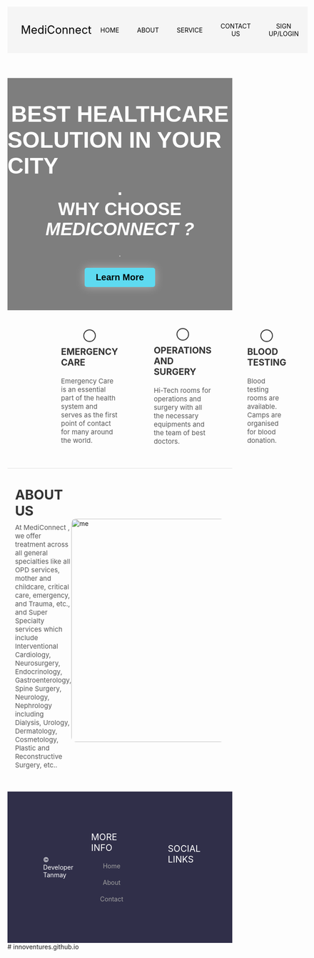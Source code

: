 <!DOCTYPE html>
<html lang="en">

<head>
  <meta charset="UTF-8">
  <meta http-equiv="X-UA-Compatible" content="IE=edge">
  <meta name="viewport" content="width=device-width, initial-scale=1.0">
  <title>Simple HTML HomePage</title>
  <link rel="stylesheet" href="https://cdnjs.cloudflare.com/ajax/libs/font-awesome/5.15.3/css/all.min.css">
  <style>
    @import url('https://fonts.googleapis.com/css2?family=Sriracha&display=swap');

    body {
      margin: 0;
      box-sizing: border-box;
    }

    /* CSS for header */
    .header {
      display: flex;
      justify-content: space-between;
      align-items: center;
      background-color: #f5f5f5;
    }

    .header .logo {
      font-size: 25px;
      font-family: 'Sriracha', cursive;
      color: #000;
      text-decoration: none;
      margin-left: 30px;
    }

    .nav-items {
      display: flex;
      justify-content: space-around;
      align-items: center;
      background-color: #f5f5f5;
      margin-right: 20px;
    }

    .nav-items a {
      text-decoration: none;
      color: #000;
      padding: 35px 20px;
    }

    /* CSS for main element */
    .intro {
      display: flex;
      flex-direction: column;
      justify-content: center;
      align-items: center;
      width: 100%;
      height: 520px;
      background: linear-gradient(to bottom, rgba(0, 0, 0, 0.5) 0%, rgba(0, 0, 0, 0.5) 100%), url("https://images.unsplash.com/photo-1587620962725-abab7fe55159?ixlib=rb-1.2.1&ixid=MnwxMjA3fDB8MHxwaG90by1wYWdlfHx8fGVufDB8fHx8&auto=format&fit=crop&w=1031&q=80");
      background-size: cover;
      background-position: center;
      background-repeat: no-repeat;
    }

    .intro h1 {
      font-family: sans-serif;
      font-size: 50px;
      color: #fff;
      font-weight: bold;
      text-transform: uppercase;
      margin: 0;
    }
	.intro h2 {
      font-family: sans-serif;
      font-size: 50px;
      color: #fff;
      font-weight: bold;
      text-transform: uppercase;
      margin: 0;
    }
	.intro h3 {
      font-family: sans-serif;
      font-size: 40px;
      color: #fff;
      font-weight: bold;
      text-transform: uppercase;
      margin: 0;
    }
	.intro h4 {
      font-family: sans-serif;
      font-size: 40px;
      color: #fff;
      font-weight: bold;
      text-transform: uppercase;
      margin: 0;
    }
	.intro h5 {
      font-family: sans-serif;
      font-size: 40px;
      color: #fff;
      font-weight: bold;
      text-transform: uppercase;
      margin: 0;
    }
	.intro p {
      font-size: 20px;
      color: #d1d1d1;
      text-transform: uppercase;
      margin: 20px 0;
    }

    .intro button {
      background-color: #5edaf0;
      color: #000;
      padding: 10px 25px;
      border: none;
      border-radius: 5px;
      font-size: 20px;
      font-weight: bold;
      cursor: pointer;
      box-shadow: 0px 0px 20px rgba(255, 255, 255, 0.4)
    }

    .achievements {
      display: flex;
      justify-content: space-around;
      align-items: center;
      padding: 40px 80px;
    }

    .achievements .work {
      display: flex;
      flex-direction: column;
      justify-content: center;
      align-items: center;
      padding: 0 40px;
    }

    .achievements .work i {
      width: fit-content;
      font-size: 50px;
      color: #333333;
      border-radius: 50%;
      border: 2px solid #333333;
      padding: 12px;
    }

    .achievements .work .work-heading {
      font-size: 20px;
      color: #333333;
      text-transform: uppercase;
      margin: 10px 0;
	font-weight: bold;
    }

    .achievements .work .work-text {
      font-size: 15px;
      color: #585858;
      margin: 10px 0;
    }

    .about-us {
      display: flex;
      justify-content: center;
      align-items: center;
      padding: 40px 80px;
      border-top: 2px solid #eeeeee;
    }

    .about-us img {
      width: 500px;
      max-width: 100%;
      height: auto;
      border-radius: 10px;
    }

    .about-us-text h2 {
      font-size: 30px;
      color: #333333;
      text-transform: uppercase;
      margin: 0;
    }

    .about-us-text p {
      font-size: 15px;
      color: #585858;
      margin: 10px 0;
    }

    /* CSS for footer */
    .footer {
      display: flex;
      justify-content: space-between;
      align-items: center;
      background-color: #302f49;
      padding: 40px 80px;
    }

    .footer .copy {
      color: #fff;
    }

    .bottom-links {
      display: flex;
      justify-content: space-around;
      align-items: center;
      padding: 40px 0;
    }

    .bottom-links .links {
      display: flex;
      flex-direction: column;
      justify-content: center;
      align-items: center;
      padding: 0 40px;
    }

    .bottom-links .links span {
      font-size: 20px;
      color: #fff;
      text-transform: uppercase;
      margin: 10px 0;
    }

    .bottom-links .links a {
      text-decoration: none;
      color: #a1a1a1;
      padding: 10px 20px;
    }
  </style>
</head>

<body>
  <header class="header">
    <a href="#" class="logo">MediConnect</a>
    <nav class="nav-items">
      <a href="">HOME</a>
      <a href="#">ABOUT</a>
	    <a href="#">SERVICE</a>
      <a href="#">CONTACT US</a>
      <a href="utk.html">SIGN UP/LOGIN</a>
    </nav>
  </header>
  <main>
    <div class="intro">
      <h1>Best Healthcare</h1>
	<h2>Solution In Your City</h2>
	<h3>.</h3>
	<h4>Why choose</h4>
	<h5>MediConnect ?</h5>
      <p>.</p>
      <button>Learn More</button>
    </div>
    <div class="achievements">
      <div class="work">
        <i class="fas fa-plus"></i>
        <p class="work-heading">Emergency Care</p>
        <p class="work-text">Emergency Care is an essential part of the health system and serves as the first point of contact for many around the world.</p>
      </div>
      <div class="work">
        <i class="fas fa-stethoscope"></i>
        <p class="work-heading">Operations And Surgery</p>
        <p class="work-text">Hi-Tech rooms for operations and surgery with all the necessary equipments and the team of best doctors.</p>
      </div>
      <div class="work">
        <i class="fas fa-water droplet"></i>
        <p class="work-heading">Blood Testing</p>
        <p class="work-text">Blood testing rooms are available. Camps are organised for blood donation.</p>
      </div>
    </div>
    <div class="about-us">
      <div class="about-us-text">
        <h2>About us</h2>
        <p>At MediConnect , we offer treatment across all general specialties like all OPD services, mother and childcare, critical care, emergency, and Trauma, etc., and Super Specialty services which include Interventional Cardiology, Neurosurgery, Endocrinology, Gastroenterology, Spine Surgery, Neurology, Nephrology including Dialysis, Urology, Dermatology, Cosmetology, Plastic and Reconstructive Surgery, etc..</p>
      </div>
      <img src="https://images.unsplash.com/photo-1596495578065-6e0763fa1178?ixlib=rb-1.2.1&ixid=MnwxMjA3fDB8MHxwaG90by1wYWdlfHx8fGVufDB8fHx8&auto=format&fit=crop&w=871&q=80" alt="me">
    </div>
  </main>
  <footer class="footer">
    <div class="copy">&copy; Developer Tanmay</div>
    <div class="bottom-links">
      <div class="links">
        <span>More Info</span>
        <a href="#">Home</a>
        <a href="#">About</a>
        <a href="#">Contact</a>
      </div>
      <div class="links">
        <span>Social Links</span>
        <a href="#"><i class="fab fa-facebook"></i></a>
        <a href="#"><i class="fab fa-twitter"></i></a>
        <a href="#"><i class="fab fa-instagram"></i></a>
      </div>
    </div>
  </footer>
</body>

</html># innoventures.github.io
